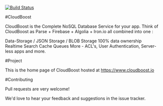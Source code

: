 [![Build Status](https://travis-ci.org/CloudBoost/home.svg?branch=master)](https://travis-ci.org/CloudBoost/home)

#CloudBoost

CloudBoost is the Complete NoSQL Database Service for your app. Think of CloudBoost as Parse + Firebase + Algolia + Iron.io all combined into one :

Data-Storage / JSON Storage / BLOB Storage
100% data ownership
Realtime
Search
Cache
Queues
More - ACL's, User Authentication, Server-less apps and more.

#Project

This is the home page of CloudBoost hosted at https://www.cloudboost.io

#Contributing

Pull requests are very welcome!

We'd love to hear your feedback and suggestions in the issue tracker.


